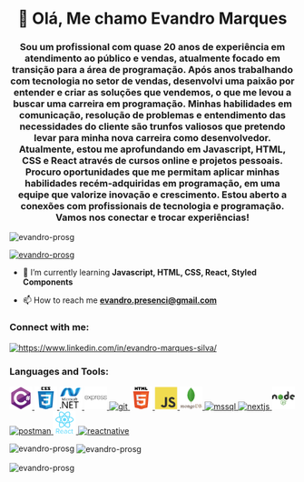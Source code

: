 <h1 align="center">👋 Olá, Me chamo Evandro Marques</h1>
<h3 align="center">Sou um profissional com quase 20 anos de experiência em atendimento ao público e vendas, atualmente focado em transição para a área de programação. Após anos trabalhando com tecnologia no setor de vendas, desenvolvi uma paixão por entender e criar as soluções que vendemos, o que me levou a buscar uma carreira em programação. Minhas habilidades em comunicação, resolução de problemas e entendimento das necessidades do cliente são trunfos valiosos que pretendo levar para minha nova carreira como desenvolvedor. Atualmente, estou me aprofundando em Javascript, HTML, CSS e React através de cursos online e projetos pessoais. Procuro oportunidades que me permitam aplicar minhas habilidades recém-adquiridas em programação, em uma equipe que valorize inovação e crescimento. Estou aberto a conexões com profissionais de tecnologia e programação. Vamos nos conectar e trocar experiências!</h3>

<p align="left"> <img src="https://komarev.com/ghpvc/?username=evandro-prosg&label=Profile%20views&color=0e75b6&style=flat" alt="evandro-prosg" /> </p>

<p align="left"> <a href="https://github.com/ryo-ma/github-profile-trophy"><img src="https://github-profile-trophy.vercel.app/?username=evandro-prosg" alt="evandro-prosg" /></a> </p>

- 🌱 I’m currently learning **Javascript, HTML, CSS, React, Styled Components**

- 📫 How to reach me **evandro.presenci@gmail.com**

<h3 align="left">Connect with me:</h3>
<p align="left">
<a href="https://linkedin.com/in/https://www.linkedin.com/in/evandro-marques-silva/" target="blank"><img align="center" src="https://raw.githubusercontent.com/rahuldkjain/github-profile-readme-generator/master/src/images/icons/Social/linked-in-alt.svg" alt="https://www.linkedin.com/in/evandro-marques-silva/" height="30" width="40" /></a>
</p>

<h3 align="left">Languages and Tools:</h3>
<p align="left"> <a href="https://www.w3schools.com/cs/" target="_blank" rel="noreferrer"> <img src="https://raw.githubusercontent.com/devicons/devicon/master/icons/csharp/csharp-original.svg" alt="csharp" width="40" height="40"/> </a> <a href="https://www.w3schools.com/css/" target="_blank" rel="noreferrer"> <img src="https://raw.githubusercontent.com/devicons/devicon/master/icons/css3/css3-original-wordmark.svg" alt="css3" width="40" height="40"/> </a> <a href="https://dotnet.microsoft.com/" target="_blank" rel="noreferrer"> <img src="https://raw.githubusercontent.com/devicons/devicon/master/icons/dot-net/dot-net-original-wordmark.svg" alt="dotnet" width="40" height="40"/> </a> <a href="https://expressjs.com" target="_blank" rel="noreferrer"> <img src="https://raw.githubusercontent.com/devicons/devicon/master/icons/express/express-original-wordmark.svg" alt="express" width="40" height="40"/> </a> <a href="https://git-scm.com/" target="_blank" rel="noreferrer"> <img src="https://www.vectorlogo.zone/logos/git-scm/git-scm-icon.svg" alt="git" width="40" height="40"/> </a> <a href="https://www.w3.org/html/" target="_blank" rel="noreferrer"> <img src="https://raw.githubusercontent.com/devicons/devicon/master/icons/html5/html5-original-wordmark.svg" alt="html5" width="40" height="40"/> </a> <a href="https://developer.mozilla.org/en-US/docs/Web/JavaScript" target="_blank" rel="noreferrer"> <img src="https://raw.githubusercontent.com/devicons/devicon/master/icons/javascript/javascript-original.svg" alt="javascript" width="40" height="40"/> </a> <a href="https://www.mongodb.com/" target="_blank" rel="noreferrer"> <img src="https://raw.githubusercontent.com/devicons/devicon/master/icons/mongodb/mongodb-original-wordmark.svg" alt="mongodb" width="40" height="40"/> </a> <a href="https://www.microsoft.com/en-us/sql-server" target="_blank" rel="noreferrer"> <img src="https://www.svgrepo.com/show/303229/microsoft-sql-server-logo.svg" alt="mssql" width="40" height="40"/> </a> <a href="https://nextjs.org/" target="_blank" rel="noreferrer"> <img src="https://cdn.worldvectorlogo.com/logos/nextjs-2.svg" alt="nextjs" width="40" height="40"/> </a> <a href="https://nodejs.org" target="_blank" rel="noreferrer"> <img src="https://raw.githubusercontent.com/devicons/devicon/master/icons/nodejs/nodejs-original-wordmark.svg" alt="nodejs" width="40" height="40"/> </a> <a href="https://postman.com" target="_blank" rel="noreferrer"> <img src="https://www.vectorlogo.zone/logos/getpostman/getpostman-icon.svg" alt="postman" width="40" height="40"/> </a> <a href="https://reactjs.org/" target="_blank" rel="noreferrer"> <img src="https://raw.githubusercontent.com/devicons/devicon/master/icons/react/react-original-wordmark.svg" alt="react" width="40" height="40"/> </a> <a href="https://reactnative.dev/" target="_blank" rel="noreferrer"> <img src="https://reactnative.dev/img/header_logo.svg" alt="reactnative" width="40" height="40"/> </a> </p>

<p><img align="left" src="https://github-readme-stats.vercel.app/api/top-langs?username=evandro-prosg&show_icons=true&locale=en&layout=compact" alt="evandro-prosg" /></p>

<p>&nbsp;<img align="center" src="https://github-readme-stats.vercel.app/api?username=evandro-prosg&show_icons=true&locale=en" alt="evandro-prosg" /></p>

<p><img align="center" src="https://github-readme-streak-stats.herokuapp.com/?user=evandro-prosg&" alt="evandro-prosg" /></p>

